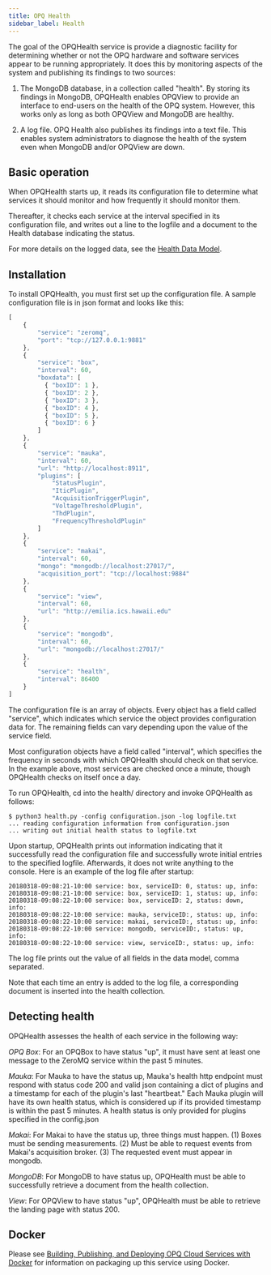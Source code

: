 ```yaml
---
title: OPQ Health
sidebar_label: Health
---
```


The goal of the OPQHealth service is provide a diagnostic facility for determining whether or not the OPQ hardware and software services appear to be running appropriately.  It does this by monitoring aspects of the system and publishing its findings to two sources:

  1. The MongoDB database, in a collection called "health".  By storing its findings in MongoDB, OPQHealth enables OPQView to provide an interface to end-users on the health of the OPQ system. However, this works only as long as both OPQView and MongoDB are healthy.

  2. A log file. OPQ Health also publishes its findings into a text file. This enables system administrators to diagnose the health of the system even when MongoDB and/or OPQView are down.

## Basic operation

When OPQHealth starts up, it reads its configuration file to determine what services it should monitor and how frequently it should monitor them.  

Thereafter, it checks each service at the interval specified in its configuration file, and writes out a line to the logfile and a document to the Health database indicating the status. 

For more details on the logged data, see the [Health Data Model](cloud-datamodel.md#health). 


## Installation

To install OPQHealth, you must first set up the configuration file.  A sample configuration file is in json format and looks like this:

```js
[
    {
        "service": "zeromq",
        "port": "tcp://127.0.0.1:9881"
    },
    {
        "service": "box",
        "interval": 60,
        "boxdata": [
          { "boxID": 1 },
          { "boxID": 2 },
          { "boxID": 3 },
          { "boxID": 4 },
          { "boxID": 5 },
          { "boxID": 6 }
        ]
    },
    {
        "service": "mauka",
        "interval": 60,
        "url": "http://localhost:8911",
        "plugins": [
            "StatusPlugin",
            "IticPlugin",
            "AcquisitionTriggerPlugin",
            "VoltageThresholdPlugin",
            "ThdPlugin",
            "FrequencyThresholdPlugin"
        ]
    },
    {
        "service": "makai",
        "interval": 60,
        "mongo": "mongodb://localhost:27017/",
        "acquisition_port": "tcp://localhost:9884"
    },
    {
        "service": "view",
        "interval": 60,
        "url": "http://emilia.ics.hawaii.edu"
    },
    {
        "service": "mongodb",
        "interval": 60,
        "url": "mongodb://localhost:27017/"
    },
    {
        "service": "health",
        "interval": 86400
    }
]
```

The configuration file is an array of objects.  Every object has a field called "service", which indicates which service the object provides configuration data for.  The remaining fields can vary depending upon the value of the service field.

Most configuration objects have a field called "interval", which specifies the frequency in seconds with which OPQHealth should check on that service. In the example above, most services are checked once a minute, though OPQHealth checks on itself once a day.

To run OPQHealth, cd into the health/ directory and invoke OPQHealth as follows:

```
$ python3 health.py -config configuration.json -log logfile.txt
... reading configuration information from configuration.json
... writing out initial health status to logfile.txt
```

Upon startup, OPQHealth prints out information indicating that it successfully read the configuration file and successfully wrote initial entries to the specified logfile. Afterwards, it does not write anything to the console. Here is an example of the log file after startup:

```
20180318-09:08:21-10:00 service: box, serviceID: 0, status: up, info:
20180318-09:08:21-10:00 service: box, serviceID: 1, status: up, info:   
20180318-09:08:22-10:00 service: box, serviceID: 2, status: down, info:   
20180318-09:08:22-10:00 service: mauka, serviceID:, status: up, info:   
20180318-09:08:22-10:00 service: makai, serviceID:, status: up, info:   
20180318-09:08:22-10:00 service: mongodb, serviceID:, status: up, info:   
20180318-09:08:22-10:00 service: view, serviceID:, status: up, info:   
```

The log file prints out the value of all fields in the data model, comma separated. 

Note that each time an entry is added to the log file, a corresponding document is inserted into the health collection.

## Detecting health

OPQHealth assesses the health of each service in the following way:

*OPQ Box*:  For an OPQBox to have status "up", it must have sent at least one message to the ZeroMQ service within the past 5 minutes.

*Mauka*: For Mauka to have the status up, Mauka's health http endpoint must respond with status code 200 and valid json containing a dict of plugins and a timestamp for each of the plugin's last "heartbeat." Each Mauka plugin will have its own health status, which is considered up if its provided timestamp is within the past 5 minutes. A health status is only provided for plugins specified in the config.json

*Makai*: For Makai to have the status up, three things must happen. (1) Boxes must be sending measurements. (2) Must be able to request events from Makai's acquisition broker. (3) The requested event must appear in mongodb.

*MongoDB*: For MongoDB to have status up, OPQHealth must be able to successfully retrieve a document from the health collection.

*View*: For OPQView to have status "up", OPQHealth must be able to retrieve the landing page with status 200.


## Docker

Please see [Building, Publishing, and Deploying OPQ Cloud Services with Docker](cloud-docker.html) for information on packaging up this service using Docker. 
